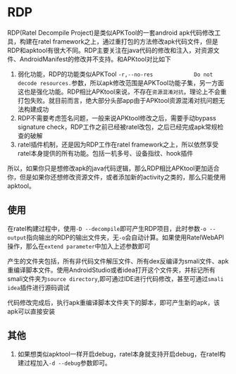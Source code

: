 # RDP
RDP(Ratel Decompile Project)是类似APKTool的一套android apk代码修改工具，构建在ratel framework之上，通过重打包的方法修改apk代码文件，但是RDP和apktool有很大不同。RDP主要关注在java代码的修改和注入，对资源文件、AndroidManifest的修改并不支持。和APKtool对比如下

1. 弱化功能，RDP的功能类似APKTool ``-r,--no-res             Do not decode resources.``参数，所以apk修改范围是APKTool功能子集，另一方面这也是强化功能。RDP相比APKtool来说，不存在``资源混淆对抗``，理论上不会重打包失败。就目前而言，绝大部分头部app由于APKtool资源混淆对抗问题无法构建成功
2. RDP不需要考虑签名问题，一般来说APKtool修改之后，需要手动bypass signature check，RDP工作之前已经被ratel改包，之后已经完成apk常规检查的破解
3. ratel插件机制，还是因为RDP工作在ratel framework之上，所以依然享受ratel本身提供的所有功能。包括一机多号、设备指纹、hook插件

所以，如果你只是想修改apk的java代码逻辑，那么RDP相比APKtool更加适合你，但是如果你还想修改资源文件，或者添加新的activity之类的，那么只能使用apktool。

## 使用
在ratel构建过程中，使用``-D --decompile``即可产生RDP项目，此时参数``-o --output``指向输出的RDP的输出文件夹，无``-o``会自动计算。如果使用RatelWebAPI操作，那么在``extend parameter``中加入上述参数即可


产生的文件夹包括，所有非代码文件解压文件、所有dex反编译为smali文件、apk重编译脚本文件。使用AndroidStudio或者idea打开这个文件夹，并标记所有smali文件夹为``source directory``,即可通过IDE进行代码修改，甚至可通过``smali idea``插件进行源码调试

代码修改完成后，执行apk重编译脚本文件夹下的脚本，即可产生新的apk，该apk可以直接安装


## 其他
1. 如果想类似apktool一样开启debug，ratel本身就支持开启debug，在ratel构建过程加入``-d --debug``参数即可。
